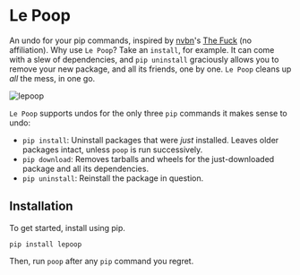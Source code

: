 # Le Poop
An undo for your pip commands, inspired by [nvbn](http://github.com/nvbn/)'s [The Fuck](http://github.com/nvbn/thefuck) (no affiliation). Why use `Le Poop`? Take an `install`, for example. It can come with a slew of dependencies, and `pip uninstall` graciously allows you to remove your new package, and all its friends, one by one. `Le Poop` cleans up *all* the mess, in one go.

![lepoop](https://user-images.githubusercontent.com/2068077/34466900-e5b6f8f0-ee97-11e7-9d16-c4e7a5abf0d4.gif)

`Le Poop` supports undos for the only three `pip` commands it makes sense to undo:

- `pip install`: Uninstall packages that were *just* installed. Leaves older packages intact, unless `poop` is run successively.
- `pip download`: Removes tarballs and wheels for the just-downloaded package and all its dependencies.
- `pip uninstall`: Reinstall the package in question.

## Installation

To get started, install using pip.

```
pip install lepoop
```

Then, run `poop` after any `pip` command you regret.
